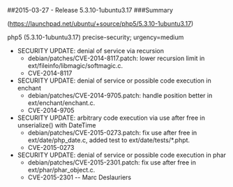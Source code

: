 ##2015-03-27 - Release 5.3.10-1ubuntu3.17
###Summary

(https://launchpad.net/ubuntu/+source/php5/5.3.10-1ubuntu3.17)

php5 (5.3.10-1ubuntu3.17) precise-security; urgency=medium

  * SECURITY UPDATE: denial of service via recursion
    - debian/patches/CVE-2014-8117.patch: lower recursion limit in
      ext/fileinfo/libmagic/softmagic.c.
    - CVE-2014-8117
  * SECURITY UPDATE: denial of service or possible code execution in
    enchant
    - debian/patches/CVE-2014-9705.patch: handle position better in
      ext/enchant/enchant.c.
    - CVE-2014-9705
  * SECURITY UPDATE: arbitrary code execution via use after free in
    unserialize() with DateTime
    - debian/patches/CVE-2015-0273.patch: fix use after free in
      ext/date/php_date.c, added test to ext/date/tests/*.phpt.
    - CVE-2015-0273
  * SECURITY UPDATE: denial of service or possible code execution in phar
    - debian/patches/CVE-2015-2301.patch: fix use after free in
      ext/phar/phar_object.c.
    - CVE-2015-2301
 -- Marc Deslauriers <email address hidden>   Mon, 16 Mar 2015 13:59:27 -0400